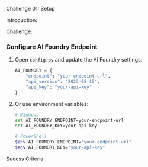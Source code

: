 Challenge 01: Setup

Introduction:


Challenge: 
### Configure AI Foundry Endpoint

1. Open `config.py` and update the AI Foundry settings:
   ```python
   AI_FOUNDRY = {
       "endpoint": "your-endpoint-url",
       "api_version": "2023-05-15", 
       "api_key": "your-api-key"
   }
   ```

2. Or use environment variables:
   ```bash
   # Windows
   set AI_FOUNDRY_ENDPOINT=your-endpoint-url
   set AI_FOUNDRY_KEY=your-api-key

   # PowerShell
   $env:AI_FOUNDRY_ENDPOINT="your-endpoint-url"
   $env:AI_FOUNDRY_KEY="your-api-key"
   ```


Sucess Criteria:

